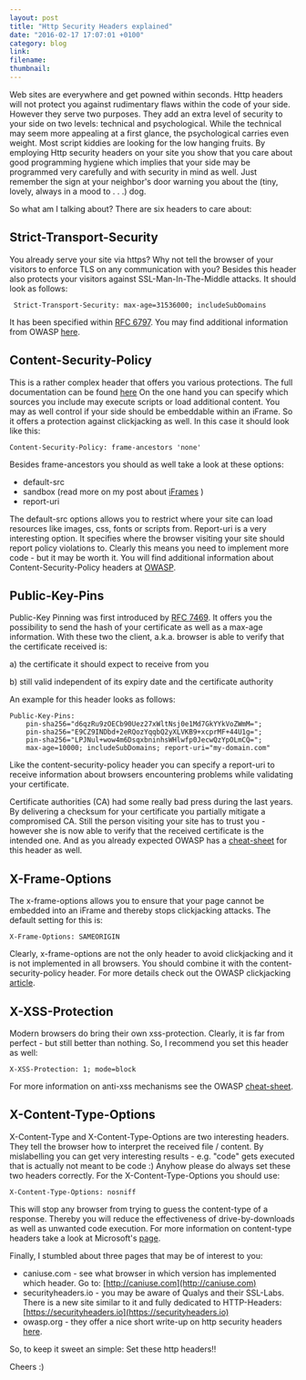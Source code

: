 ```yaml
---
layout: post
title: "Http Security Headers explained"
date: "2016-02-17 17:07:01 +0100"
category: blog
link:
filename:
thumbnail:
---
```

Web sites are everywhere and get powned within seconds. Http headers 
will not protect you against rudimentary flaws within the code of your 
side. However they serve two purposes. They add an extra level of 
security to your side on two levels: technical and psychological.
While the technical may seem more appealing at a first glance, the 
psychological carries even weight. Most script kiddies are looking for 
the low hanging fruits. By employing Http security headers on your
site you show that you care about good programming hygiene which implies 
that your side may be programmed very carefully and with security in mind 
as well. Just remember the sign at your neighbor's door warning you about
the (tiny, lovely, always in a mood to  . . .) dog. 


So what am I talking about? There are six headers to care about: 


Strict-Transport-Security	
-------------------------
You already serve your site via https? Why not tell the browser of your 
visitors to enforce TLS on any communication with you? Besides this header 
also protects your visitors against SSL-Man-In-The-Middle attacks.
It should look as follows:


	 Strict-Transport-Security: max-age=31536000; includeSubDomains


It has been specified within [RFC 6797](https://tools.ietf.org/html/rfc6797). 
You may find additional information from OWASP
[here](https://www.owasp.org/index.php/HTTP_Strict_Transport_Security).



Content-Security-Policy	
-----------------------
This is a rather complex header that offers you various protections. 
The full documentation can be found [here]( https://w3c.github.io/webappsec/specs/content-security-policy/)
On the one hand you can specify which sources you include may execute 
scripts or load additional content. You may as well control if your side 
should be embeddable within an iFrame. So it offers a protection against 
clickjacking as well. In this case it should look like this:


	Content-Security-Policy: frame-ancestors 'none'


Besides frame-ancestors you should as well take a look at these options:

* default-src
* sandbox (read more on my post about [iFrames](/iframes/) )
* report-uri

The default-src options allows you to restrict where your site can load 
resources like images, css, fonts or scripts from. Report-uri is a very 
interesting option. It specifies where the browser visiting your site 
should report policy violations to. Clearly this means you need to implement 
more code - but it may be worth it. You will find additional information about 
Content-Security-Policy headers at 
[OWASP](https://www.owasp.org/index.php/Content_Security_Policy_Cheat_Sheet).


Public-Key-Pins	
---------------
Public-Key Pinning was first introduced by [RFC 7469](https://tools.ietf.org/html/rfc7469).
It offers you the possibility to send the hash of your certificate as well as
a max-age information. With these two the client, a.k.a. browser is able to verify
that the certificate received is:

a) the certificate it should expect to receive from you

b) still valid independent of its expiry date and the certificate authority

An example for this header looks as follows:


	Public-Key-Pins:
       	pin-sha256="d6qzRu9zOECb90Uez27xWltNsj0e1Md7GkYYkVoZWmM=";
       	pin-sha256="E9CZ9INDbd+2eRQozYqqbQ2yXLVKB9+xcprMF+44U1g=";
       	pin-sha256="LPJNul+wow4m6DsqxbninhsWHlwfp0JecwQzYpOLmCQ=";
       	max-age=10000; includeSubDomains; report-uri="my-domain.com"


Like the content-security-policy header you can specify a report-uri to 
receive information about browsers encountering problems while validating
your certificate. 

Certificate authorities (CA) had some really bad press during the last years. By
delivering a checksum for your certificate you partially mitigate a 
compromised CA. Still the person visiting your site has to trust you - however
she is now able to verify that the received certificate is the intended one.
And as you already expected OWASP has a [cheat-sheet](https://www.owasp.org/index.php/Certificate_and_Public_Key_Pinning) 
for this header as well.


X-Frame-Options	
---------------
The x-frame-options allows you to ensure that your page cannot be
embedded into an iFrame and thereby stops clickjacking attacks. The default
setting for this is:


	X-Frame-Options: SAMEORIGIN 


Clearly, x-frame-options are not the only header to avoid clickjacking and
it is not implemented in all browsers. You should combine it with the 
content-security-policy header. For more details check
out the OWASP clickjacking [article](https://www.owasp.org/index.php/Clickjacking).


X-XSS-Protection	
----------------
Modern browsers do bring their own xss-protection. Clearly, it is far from perfect - but
still better than nothing. So, I recommend you set this header as well:


	X-XSS-Protection: 1; mode=block


For more information on anti-xss mechanisms see the OWASP [cheat-sheet](https://www.owasp.org/index.php/XSS_(Cross_Site_Scripting)_Prevention_Cheat_Sheet).


X-Content-Type-Options	
----------------------
X-Content-Type and X-Content-Type-Options are two interesting headers. They tell the
browser how to interpret the received file / content. By mislabelling you can get very
interesting results - e.g. "code" gets executed that is actually not meant to be code :)
Anyhow please do always set these two headers correctly. For the X-Content-Type-Options
you should use:


	X-Content-Type-Options: nosniff


This will stop any browser from trying to guess the content-type of a response. Thereby
you will reduce the effectiveness of drive-by-downloads as well as unwanted code execution.
For more information on content-type headers take a look at Microsoft's [page](https://blogs.msdn.microsoft.com/ie/2008/09/02/ie8-security-part-vi-beta-2-update/).



Finally, I stumbled about three pages that may be of interest to you:

* caniuse.com - see what browser in which version has implemented which header. Go to: [http://caniuse.com](http://caniuse.com) 
* securityheaders.io - you may be aware of Qualys and their SSL-Labs. There is a new site similar to it and fully dedicated to HTTP-Headers: [https://securityheaders.io](https://securityheaders.io)
* owasp.org - they offer a nice short write-up on http security headers [here](https://www.owasp.org/index.php/List_of_useful_HTTP_headers).


So, to keep it sweet an simple: Set these http headers!!


Cheers :)
